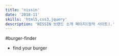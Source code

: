 ```yaml
---
title: 'nissin'
date: '2018-11'
skills: 'html5,css3,jquery'
description: 'NISSIN 브랜드 소개 페이지(정적 사이트).'
---
```


#burger-finder

- find your burger
